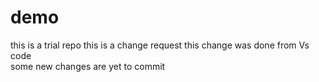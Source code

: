 # demo
this is a trial repo
this is a change request 
this change was done from Vs code
<br>
some new changes are yet to commit
